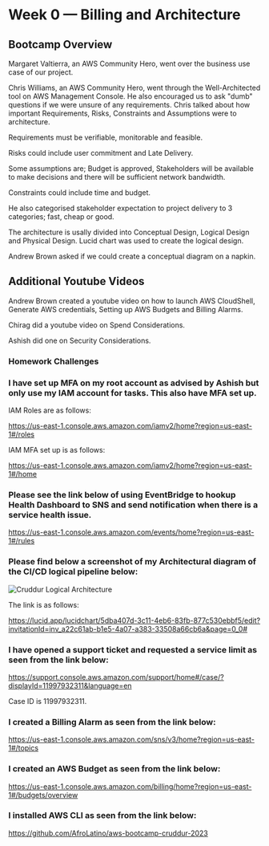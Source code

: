 # Week 0 — Billing and Architecture

## Bootcamp Overview

Margaret Valtierra, an AWS Community Hero, went over the business use case of our project.

Chris Williams, an AWS Community Hero, went through the Well-Architected tool on AWS Management Console. He also encouraged us to ask "dumb" questions if we were unsure of any requirements. Chris talked about how important Requirements, Risks, Constraints and Assumptions were to architecture.

Requirements must be verifiable, monitorable and feasible.

Risks could include user commitment and Late Delivery.

Some assumptions are; Budget is approved, Stakeholders will be available to make decisions and there will be sufficient network bandwidth.

Constraints could include time and budget.

He also categorised stakeholder expectation to project delivery to 3 categories; fast, cheap or good.

The architecture is usally divided into Conceptual Design, Logical Design and Physical Design. Lucid chart was used to create the logical design.

Andrew Brown asked if we could create a conceptual diagram on a napkin.


## Additional Youtube Videos

Andrew Brown created a youtube video on how to launch AWS CloudShell, Generate AWS credentials, Setting up AWS Budgets and Billing Alarms.

Chirag did a youtube video on Spend Considerations.

Ashish did one on Security Considerations.

### Homework Challenges

### I have set up MFA on my root account as advised by Ashish but only use my IAM account for tasks. This also have MFA set up.

IAM Roles are as follows:

https://us-east-1.console.aws.amazon.com/iamv2/home?region=us-east-1#/roles

IAM MFA set up is as follows:

https://us-east-1.console.aws.amazon.com/iamv2/home?region=us-east-1#/home

### Please see the link below of using EventBridge to hookup Health Dashboard to SNS and send notification when there is a service health issue.

https://us-east-1.console.aws.amazon.com/events/home?region=us-east-1#/rules


### Please find below a screenshot of my Architectural diagram of the CI/CD logical pipeline below:

![Cruddur Logical Architecture](https://user-images.githubusercontent.com/78261965/218863161-2d7bd51e-008e-47c3-bb36-d7be644c4285.png)

The link is as follows:

https://lucid.app/lucidchart/5dba407d-3c11-4eb6-83fb-877c530ebbf5/edit?invitationId=inv_a22c61ab-b1e5-4a07-a383-33508a66cb6a&page=0_0#

### I have opened a support ticket and requested a service limit as seen from the link below:

https://support.console.aws.amazon.com/support/home#/case/?displayId=11997932311&language=en

Case ID is 11997932311.

### I created a Billing Alarm as seen from the link below:

https://us-east-1.console.aws.amazon.com/sns/v3/home?region=us-east-1#/topics

### I created an AWS Budget as seen from the link below:

https://us-east-1.console.aws.amazon.com/billing/home?region=us-east-1#/budgets/overview

### I installed AWS CLI as seen from the link below:

https://github.com/AfroLatino/aws-bootcamp-cruddur-2023

